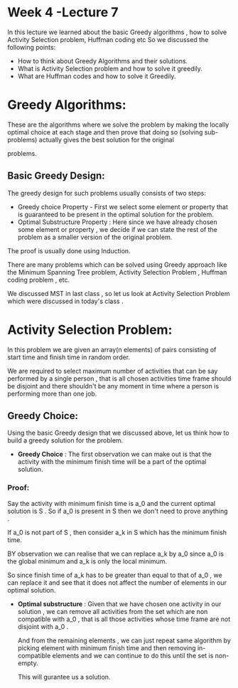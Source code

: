 # Week 4 -Lecture 7

In this lecture we learned about the basic Greedy algorithms , how to solve Activity Selection problem, Huffman coding etc So we discussed the following points:

- How to think about Greedy Algorithms and their solutions.
- What is Activity Selection problem and how to solve it greedily.
- What are Huffman codes and how to solve it Greedily.

# Greedy Algorithms:

These are the algorithms where we solve the problem by making the locally optimal choice at each stage  and then prove that doing so (solving sub-problems) actually gives the best solution for the original 

problems.

## Basic Greedy Design:

The greedy design for such problems usually consists of two steps:

- Greedy choice Property - First we select some element or property that is guaranteed to be present in the optimal solution for the problem.
- Optimal Substructure Property : Here since we have already chosen some element or property , we decide if we can state the rest of the problem as a smaller version of the original problem.

The proof is usually done using Induction.

There are many problems which can be solved using Greedy approach like the Minimum Spanning Tree problem, Activity Selection Problem , Huffman coding problem , etc.

We discussed MST in last class , so let us look at Activity Selection Problem which were discussed in today's class .

# Activity Selection Problem:

In this problem we are given an array(n elements) of pairs consisting of start time and finish time in random order.

We are required to  select maximum number of activities that can be say performed by a single person , that is all chosen activities time frame should be disjoint and there shouldn't be any moment in time where a person is performing more than one job.

## Greedy Choice:

Using the basic Greedy design that we discussed above, let us think how to build a greedy solution for the problem.

- **Greedy Choice** : The first observation we can make out is that the activity with the minimum finish time will be a part of the optimal solution.

### Proof:

Say the activity with minimum finish time is a_0  and the current optimal solution is S . So if a_0 is present in S then we don't need to prove anything .

If a_0 is not part of S , then consider a_k in S which has the minimum finish time.

BY observation we can realise that we can replace a_k by a_0 since a_0 is the global minimum and a_k is only the local minimum.

So since finish time of a_k has to be greater than equal to that of a_0 , we can replace it and see that it does not affect the number of elements in our optimal solution.

- **Optimal substructure** : Given that we have chosen one activity in our solution , we can remove all activities from the set which are non compatible with a_0 , that is all those activities whose time frame are not disjoint with a_0 .

    And from the remaining elements , we can just repeat same algorithm by picking element with minimum finish time and then removing in-compatible elements and we can continue to do this until the set is non-empty. 

    This will gurantee us a solution.